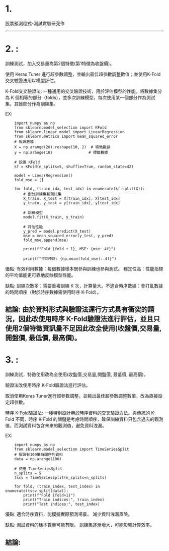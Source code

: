 # 1.

股票預測程式-測試實驗研究作

------------------------------------------------------------------
# 2. :

訓練測試，加入交易量為第2個特徵(第1特徵為收盤價)。

使用 Keras Tuner 進行超參數調整，並輸出最佳超參數調整數值；並使用K-Fold交叉驗證法用以模型評估。

K-Fold交叉驗證法:
一種通用的交叉驗證技術，用於評估模型的性能。將數據集分為 K 個相等的部分（folds），並多次訓練模型，每次使用某一個部分作為測試集，其餘部分作為訓練集。

EX:

        import numpy as np
        from sklearn.model_selection import KFold
        from sklearn.linear_model import LinearRegression
        from sklearn.metrics import mean_squared_error
        # 假設數據
        X = np.arange(20).reshape(10, 2)  # 特徵數據
        y = np.arange(10)                # 標籤數據
        
        # 設置 KFold
        kf = KFold(n_splits=5, shuffle=True, random_state=42)
        
        model = LinearRegression()
        fold_mse = []
        
        for fold, (train_idx, test_idx) in enumerate(kf.split(X)):
            # 劃分訓練集和測試集
            X_train, X_test = X[train_idx], X[test_idx]
            y_train, y_test = y[train_idx], y[test_idx]
            
            # 訓練模型
            model.fit(X_train, y_train)
            
            # 評估性能
            y_pred = model.predict(X_test)
            mse = mean_squared_error(y_test, y_pred)
            fold_mse.append(mse)
            
            print(f"Fold {fold + 1}, MSE: {mse:.4f}")
      
            print(f"平均MSE: {np.mean(fold_mse):.4f}")
    
優點:
有效利用數據：每個數據樣本既參與訓練也參與測試。
穩定性高：性能指標的平均值能更可靠地反映模型性能。

缺點:
訓練次數多：需要重複訓練 K 次，計算量大。不適合時序數據：會打亂數據的時間順序（對於時序數據需使用時序 K-Fold）。

結論:
由於資料形式與驗證法運行方式具有衝突的請況，因此改使用時序 K-Fold驗證法進行評估，並且只使用2個特徵資訊量不足因此改全使用(收盤價,交易量,開盤價, 最低價, 最高價)。
-------------------------------------------------------------------
# 3. :

訓練測試，特徵使用改為全使用(收盤價,交易量,開盤價, 最低價, 最高價)。

驗證法改使用時序 K-Fold驗證法進行評估。

取消使用Keras Tuner進行超參數調整，並輸出最佳超參數調整數值，改為直接設定超參數。

時序 K-Fold驗證法:
一種特別設計用於時序資料的交叉驗證方法。與傳統的 K-Fold 不同，時序 K-Fold 的關鍵是考慮時間順序，確保訓練資料只包含過去的觀測值，而測試資料包含未來的觀測值，避免資料洩漏。

EX:

        import numpy as np
        from sklearn.model_selection import TimeSeriesSplit
        # 假設有100筆時間序列資料
        data = np.arange(100)
        
        # 使用 TimeSeriesSplit
        n_splits = 5
        tscv = TimeSeriesSplit(n_splits=n_splits)
        
        for fold, (train_index, test_index) in enumerate(tscv.split(data)):
            print(f"Fold {fold+1}")
            print("Train indices:", train_index)
            print("Test indices:", test_index)

優點:
適合時序資料，能模擬實際預測場景。
減少資料洩漏風險。

缺點:
測試資料的樣本數量可能有限。
訓練集逐漸增大，可能影響計算效率。

結論:
---------------------------------------------------------------------------------
